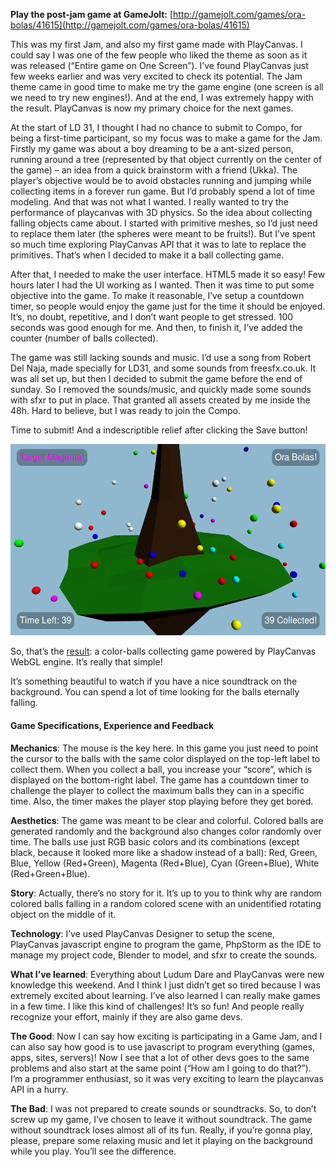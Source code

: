 **Play the post-jam game at GameJolt:** [http://gamejolt.com/games/ora-bolas/41615](http://gamejolt.com/games/ora-bolas/41615)

This was my first Jam, and also my first game made with PlayCanvas. I could say I was one of the few people who liked the theme as soon as it was released (“Entire game on One Screen”). I’ve found PlayCanvas just few weeks earlier and was very excited to check its potential. The Jam theme came in good time to make me try the game engine (one screen is all we need to try new engines!). And at the end, I was extremely happy with the result. PlayCanvas is now my primary choice for the next games.

At the start of LD 31, I thought I had no chance to submit to Compo, for being a first-time participant, so my focus was to make a game for the Jam. Firstly my game was about a boy dreaming to be a ant-sized person, running around a tree (represented by that object currently on the center of the game) – an idea from a quick brainstorm with a friend (Ukka). The player’s objective would be to avoid obstacles running and jumping while collecting items in a forever run game. But I’d probably spend a lot of time modeling. And that was not what I wanted. I really wanted to try the performance of playcanvas with 3D physics. So the idea about collecting falling objects came about. I started with primitive meshes, so I’d just need to replace them later (the spheres were meant to be fruits!). But I’ve spent so much time exploring PlayCanvas API that it was to late to replace the primitives. That’s when I decided to make it a ball collecting game.

After that, I needed to make the user interface. HTML5 made it so easy! Few hours later I had the UI working as I wanted. Then it was time to put some objective into the game. To make it reasonable, I’ve setup a countdown timer, so people would enjoy the game just for the time it should be enjoyed. It’s, no doubt, repetitive, and I don’t want people to get stressed. 100 seconds was good enough for me. And then, to finish it, I’ve added the counter (number of balls collected).

The game was still lacking sounds and music. I’d use a song from Robert Del Naja, made specially for LD31, and some sounds from freesfx.co.uk. It was all set up, but then I decided to submit the game before the end of sunday. So I removed the sounds/music, and quickly made some sounds with sfxr to put in place. That granted all assets created by me inside the 48h. Hard to believe, but I was ready to join the Compo.

Time to submit! And a indescriptible relief after clicking the Save button!

[![Ora Bolas](images/projects/ora-bolas/ora-bolas.png)](images/projects/ora-bolas/ora-bolas.png)

So, that’s the [result](http://ludumdare.com/compo/ludum-dare-31/?action=preview&uid=46558): a color-balls collecting game powered by PlayCanvas WebGL engine. It’s really that simple!

It’s something beautiful to watch if you have a nice soundtrack on the background. You can spend a lot of time looking for the balls eternally falling.

#### Game Specifications, Experience and Feedback

**Mechanics**: The mouse is the key here. In this game you just need to point the cursor to the balls with the same color displayed on the top-left label to collect them. When you collect a ball, you increase your “score”, which is displayed on the bottom-right label. The game has a countdown timer to challenge the player to collect the maximum balls they can in a specific time. Also, the timer makes the player stop playing before they get bored.

**Aesthetics**: The game was meant to be clear and colorful. Colored balls are generated randomly and the background also changes color randomly over time. The balls use just RGB basic colors and its combinations (except black, because it looked more like a shadow instead of a ball): Red, Green, Blue, Yellow (Red+Green), Magenta (Red+Blue), Cyan (Green+Blue), White (Red+Green+Blue).

**Story**: Actually, there’s no story for it. It’s up to you to think why are random colored balls falling in a random colored scene with an unidentified rotating object on the middle of it.

**Technology**: I’ve used PlayCanvas Designer to setup the scene, PlayCanvas javascript engine to program the game, PhpStorm as the IDE to manage my project code, Blender to model, and sfxr to create the sounds.

**What I’ve learned**: Everything about Ludum Dare and PlayCanvas were new knowledge this weekend. And I think I just didn’t get so tired because I was extremely excited about learning. I’ve also learned I can really make games in a few time. I like this kind of challenges! It’s so fun! And people really recognize your effort, mainly if they are also game devs.

**The Good**: Now I can say how exciting is participating in a Game Jam, and I can also say how good is to use javascript to program everything (games, apps, sites, servers)! Now I see that a lot of other devs goes to the same problems and also start at the same point (“How am I going to do that?”). I’m a programmer enthusiast, so it was very exciting to learn the playcanvas API in a hurry.

**The Bad**: I was not prepared to create sounds or soundtracks. So, to don’t screw up my game, I’ve chosen to leave it without soundtrack. The game without soundtrack loses almost all of its fun. Really, if you’re gonna play, please, prepare some relaxing music and let it playing on the background while you play. You’ll see the difference.